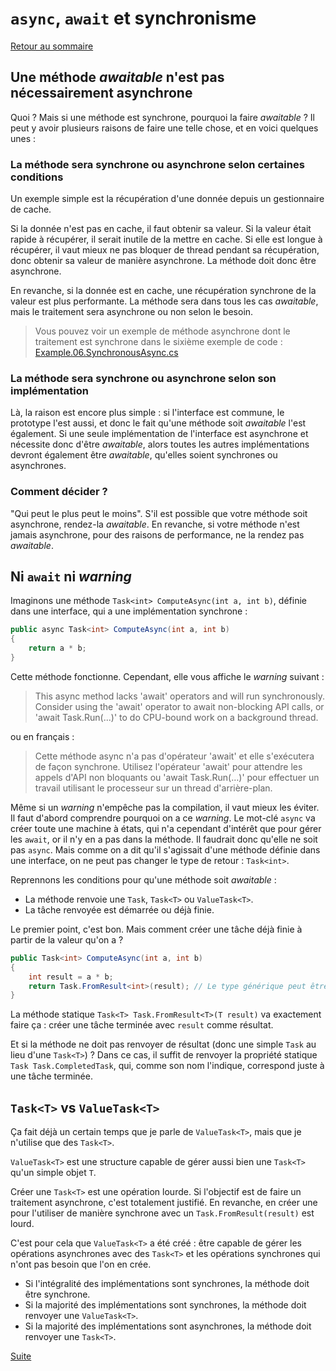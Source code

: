 # `async`, `await` et synchronisme

[Retour au sommaire](./../README.md)

## Une méthode *awaitable* n'est pas nécessairement asynchrone

Quoi ? Mais si une méthode est synchrone, pourquoi la faire *awaitable* ? Il peut y avoir plusieurs raisons de faire une telle chose, et en voici quelques unes :

### La méthode sera synchrone ou asynchrone selon certaines conditions

Un exemple simple est la récupération d'une donnée depuis un gestionnaire de cache.

Si la donnée n'est pas en cache, il faut obtenir sa valeur. Si la valeur était rapide à récupérer, il serait inutile de la mettre en cache. Si elle est longue à récupérer, il vaut mieux ne pas bloquer de thread pendant sa récupération, donc obtenir sa valeur de manière asynchrone. La méthode doit donc être asynchrone.

En revanche, si la donnée est en cache, une récupération synchrone de la valeur est plus performante. La méthode sera dans tous les cas *awaitable*, mais le traitement sera asynchrone ou non selon le besoin.

> Vous pouvez voir un exemple de méthode asynchrone dont le traitement est synchrone dans le sixième exemple de code : [Example.06.SynchronousAsync.cs](../sources/CodeJedi.AsyncAwait/Examples/Example.06.SynchronousAsync.cs)

### La méthode sera synchrone ou asynchrone selon son implémentation

Là, la raison est encore plus simple : si l'interface est commune, le prototype l'est aussi, et donc le fait qu'une méthode soit *awaitable* l'est également. Si une seule implémentation de l'interface est asynchrone et nécessite donc d'être *awaitable*, alors toutes les autres implémentations devront également être *awaitable*, qu'elles soient synchrones ou asynchrones.

### Comment décider ?

"Qui peut le plus peut le moins". S'il est possible que votre méthode soit asynchrone, rendez-la *awaitable*. En revanche, si votre méthode n'est jamais asynchrone, pour des raisons de performance, ne la rendez pas *awaitable*.

## Ni `await` ni *warning*

Imaginons une méthode `Task<int> ComputeAsync(int a, int b)`, définie dans une interface, qui a une implémentation synchrone :

```csharp
public async Task<int> ComputeAsync(int a, int b)
{
    return a * b;
}
```

Cette méthode fonctionne. Cependant, elle vous affiche le *warning* suivant :

> This async method lacks 'await' operators and will run synchronously. Consider using the 'await' operator to await non-blocking API calls, or 'await Task.Run(...)' to do CPU-bound work on a background thread.

ou en français :

> Cette méthode async n'a pas d'opérateur 'await' et elle s'exécutera de façon synchrone. Utilisez l'opérateur 'await' pour attendre les appels d'API non bloquants ou 'await Task.Run(…)' pour effectuer un travail utilisant le processeur sur un thread d'arrière-plan.

Même si un *warning* n'empêche pas la compilation, il vaut mieux les éviter. Il faut d'abord comprendre pourquoi on a ce *warning*. Le mot-clé `async` va créer toute une machine à états, qui n'a cependant d'intérêt que pour gérer les `await`, or il n'y en a pas dans la méthode. Il faudrait donc qu'elle ne soit pas `async`. Mais comme on a dit qu'il s'agissait d'une méthode définie dans une interface, on ne peut pas changer le type de retour : `Task<int>`.

Reprennons les conditions pour qu'une méthode soit *awaitable* :

* La méthode renvoie une `Task`, `Task<T>` ou `ValueTask<T>`.
* La tâche renvoyée est démarrée ou déjà finie.

Le premier point, c'est bon. Mais comment créer une tâche déjà finie à partir de la valeur qu'on a ?

```csharp
public Task<int> ComputeAsync(int a, int b)
{
    int result = a * b;
    return Task.FromResult<int>(result); // Le type générique peut être inféré
}
```

La méthode statique `Task<T> Task.FromResult<T>(T result)` va exactement faire ça : créer une tâche terminée avec `result` comme résultat.

Et si la méthode ne doit pas renvoyer de résultat (donc une simple `Task` au lieu d'une `Task<T>`) ? Dans ce cas, il suffit de renvoyer la propriété statique `Task Task.CompletedTask`, qui, comme son nom l'indique, correspond juste à une tâche terminée.

## `Task<T>` vs `ValueTask<T>`

Ça fait déjà un certain temps que je parle de `ValueTask<T>`, mais que je n'utilise que des `Task<T>`.

`ValueTask<T>` est une structure capable de gérer aussi bien une `Task<T>` qu'un simple objet `T`.

Créer une `Task<T>` est une opération lourde. Si l'objectif est de faire un traitement asynchrone, c'est totalement justifié. En revanche, en créer une pour l'utiliser de manière synchrone avec un `Task.FromResult(result)` est lourd.

C'est pour cela que `ValueTask<T>` a été créé : être capable de gérer les opérations asynchrones avec des `Task<T>` et les opérations synchrones qui n'ont pas besoin que l'on en crée.

* Si l'intégralité des implémentations sont synchrones, la méthode doit être synchrone.
* Si la majorité des implémentations sont synchrones, la méthode doit renvoyer une `ValueTask<T>`.
* Si la majorité des implémentations sont asynchrones, la méthode doit renvoyer une `Task<T>`.

[Suite](./part08.md)